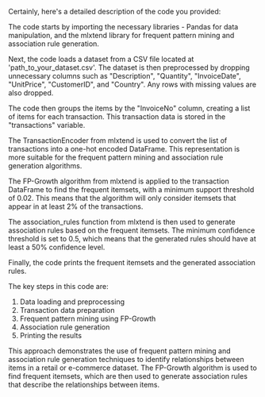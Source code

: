 Certainly, here's a detailed description of the code you provided:

The code starts by importing the necessary libraries - Pandas for data manipulation, and the mlxtend library for frequent pattern mining and association rule generation.

Next, the code loads a dataset from a CSV file located at 'path_to_your_dataset.csv'. The dataset is then preprocessed by dropping unnecessary columns such as "Description", "Quantity", "InvoiceDate", "UnitPrice", "CustomerID", and "Country". Any rows with missing values are also dropped.

The code then groups the items by the "InvoiceNo" column, creating a list of items for each transaction. This transaction data is stored in the "transactions" variable.

The TransactionEncoder from mlxtend is used to convert the list of transactions into a one-hot encoded DataFrame. This representation is more suitable for the frequent pattern mining and association rule generation algorithms.

The FP-Growth algorithm from mlxtend is applied to the transaction DataFrame to find the frequent itemsets, with a minimum support threshold of 0.02. This means that the algorithm will only consider itemsets that appear in at least 2% of the transactions.

The association_rules function from mlxtend is then used to generate association rules based on the frequent itemsets. The minimum confidence threshold is set to 0.5, which means that the generated rules should have at least a 50% confidence level.

Finally, the code prints the frequent itemsets and the generated association rules.

The key steps in this code are:
1. Data loading and preprocessing
2. Transaction data preparation
3. Frequent pattern mining using FP-Growth
4. Association rule generation
5. Printing the results

This approach demonstrates the use of frequent pattern mining and association rule generation techniques to identify relationships between items in a retail or e-commerce dataset. The FP-Growth algorithm is used to find frequent itemsets, which are then used to generate association rules that describe the relationships between items.
